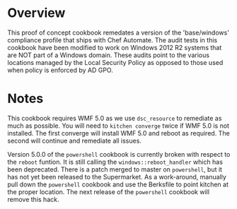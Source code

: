 # Overview

This proof of concept cookbook remedates a version of the 'base/windows' compliance profile that ships with Chef Automate.  The audit tests in this cookbook have been modified to work on Windows 2012 R2 systems that are NOT part of a Windows domain.  These audits point to the various locations managed by the Local Security Policy as opposed to those used when policy is enforced by AD GPO.

# Notes

This cookbook requires WMF 5.0 as we use `dsc_resource` to remediate as much as possible.  You will need to `kitchen converge` twice if WMF 5.0 is not installed.  The first converge will install WMF 5.0 and reboot as required.  The second will continue and remediate all issues.

Version 5.0.0 of the `powershell` cookbook is currently broken with respect to the `reboot` funtion.  It is still calling the `windows::reboot_handler` which has been deprecated.  There is a patch merged to master on `powershell`, but it has not yet been released to the Supermarket.  As a work-around, manually pull down the `powershell` cookbook and use the Berksfile to point kitchen at the proper location.  The next release of the `powershell` cookbook will remove this hack. 


